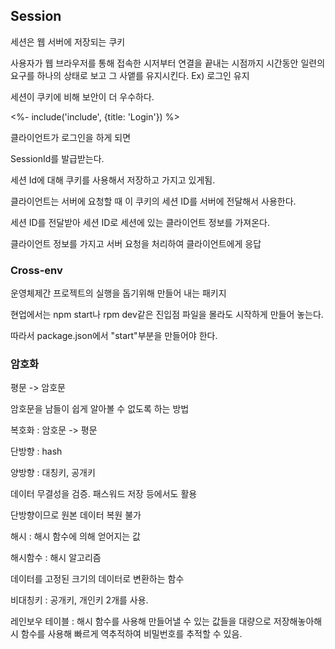 ## Session

세션은 웹 서버에 저장되는 쿠키

사용자가 웹 브라우저를 통해 접속한 시저부터 연결을 끝내는 시점까지 시간동안 일련의 요구를 하나의 상태로 보고 그 사앹를 유지시킨다. Ex) 로그인 유지

세션이 쿠키에 비해 보안이 더 우수하다.

<%- include('include', {title: 'Login'}) %>

클라이언트가 로그인을 하게 되면 

SessionId를 발급받는다. 

세션 Id에 대해 쿠키를 사용해서 저장하고 가지고 있게됨.

클라이언트는 서버에 요청할 때 이 쿠키의 세션 ID를 서버에 전달해서 사용한다. 

세션 ID를 전달받아 세션 ID로 세션에 있는 클라이언트 정보를 가져온다.

클라이언트 정보를 가지고 서버 요청을 처리하여 클라이언트에게 응답



### Cross-env

운영체제간 프로젝트의 실행을 돕기위해 만들어 내는 패키지

현업에서는 npm start나 rpm dev같은 진입점 파일을 몰라도 시작하게 만들어 놓는다.

따라서 package.json에서 "start"부분을 만들어야 한다.



### 암호화

평문 -> 암호문

암호문을 남들이 쉽게 알아볼 수 없도록 하는 방법

복호화 : 암호문 -> 평문

단방향 : hash

양방향 : 대칭키, 공개키

데이터 무결성을 검증. 패스워드 저장 등에서도 활용

단방향이므로 원본 데이터 복원 불가

해시 : 해시 함수에 의해 얻어지는 값

해시함수 : 해시 알고리즘

데이터를 고정된 크기의 데이터로 변환하는 함수



비대칭키 : 공개키, 개인키 2개를 사용.

레인보우 테이블 : 해시 함수를 사용해 만들어낼 수 있는 값들을 대량으로 저장해놓아해시 함수를 사용해 빠르게 역추적하여 비밀번호를 추적할 수 있음.

 

